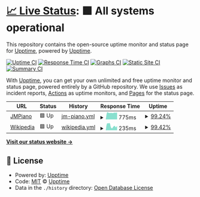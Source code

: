 # [📈 Live Status](https://status.sbldevnet.com): <!--live status--> **🟩 All systems operational**

This repository contains the open-source uptime monitor and status page for [Upptime](https://upptime.js.org), powered by [Upptime](https://github.com/upptime/upptime).

[![Uptime CI](https://github.com/sburgosl/upptime/workflows/Uptime%20CI/badge.svg)](https://github.com/sburgosl/upptime/actions?query=workflow%3A%22Uptime+CI%22)
[![Response Time CI](https://github.com/sburgosl/upptime/workflows/Response%20Time%20CI/badge.svg)](https://github.com/sburgosl/upptime/actions?query=workflow%3A%22Response+Time+CI%22)
[![Graphs CI](https://github.com/sburgosl/upptime/workflows/Graphs%20CI/badge.svg)](https://github.com/sburgosl/upptime/actions?query=workflow%3A%22Graphs+CI%22)
[![Static Site CI](https://github.com/sburgosl/upptime/workflows/Static%20Site%20CI/badge.svg)](https://github.com/sburgosl/upptime/actions?query=workflow%3A%22Static+Site+CI%22)
[![Summary CI](https://github.com/sburgosl/upptime/workflows/Summary%20CI/badge.svg)](https://github.com/sburgosl/upptime/actions?query=workflow%3A%22Summary+CI%22)

With [Upptime](https://upptime.js.org), you can get your own unlimited and free uptime monitor and status page, powered entirely by a GitHub repository. We use [Issues](https://github.com/upptime/upptime/issues) as incident reports, [Actions](https://github.com/sburgosl/upptime/actions) as uptime monitors, and [Pages](https://status.sbldevnet.com) for the status page.

<!--start: status pages-->
<!-- This summary is generated by Upptime (https://github.com/upptime/upptime) -->
<!-- Do not edit this manually, your changes will be overwritten -->
<!-- prettier-ignore -->
| URL | Status | History | Response Time | Uptime |
| --- | ------ | ------- | ------------- | ------ |
| <img alt="" src="https://favicons.githubusercontent.com/jmpianomusic.com" height="13"> [JMPiano](https://jmpianomusic.com) | 🟩 Up | [jm-piano.yml](https://github.com/sburgosl/upptime/commits/HEAD/history/jm-piano.yml) | <details><summary><img alt="Response time graph" src="./graphs/jm-piano/response-time-week.png" height="20"> 775ms</summary><br><a href="https://status.sbldevnet.com/history/jm-piano"><img alt="Response time 823" src="https://img.shields.io/endpoint?url=https%3A%2F%2Fraw.githubusercontent.com%2Fsburgosl%2Fupptime%2FHEAD%2Fapi%2Fjm-piano%2Fresponse-time.json"></a><br><a href="https://status.sbldevnet.com/history/jm-piano"><img alt="24-hour response time 756" src="https://img.shields.io/endpoint?url=https%3A%2F%2Fraw.githubusercontent.com%2Fsburgosl%2Fupptime%2FHEAD%2Fapi%2Fjm-piano%2Fresponse-time-day.json"></a><br><a href="https://status.sbldevnet.com/history/jm-piano"><img alt="7-day response time 775" src="https://img.shields.io/endpoint?url=https%3A%2F%2Fraw.githubusercontent.com%2Fsburgosl%2Fupptime%2FHEAD%2Fapi%2Fjm-piano%2Fresponse-time-week.json"></a><br><a href="https://status.sbldevnet.com/history/jm-piano"><img alt="30-day response time 815" src="https://img.shields.io/endpoint?url=https%3A%2F%2Fraw.githubusercontent.com%2Fsburgosl%2Fupptime%2FHEAD%2Fapi%2Fjm-piano%2Fresponse-time-month.json"></a><br><a href="https://status.sbldevnet.com/history/jm-piano"><img alt="1-year response time 823" src="https://img.shields.io/endpoint?url=https%3A%2F%2Fraw.githubusercontent.com%2Fsburgosl%2Fupptime%2FHEAD%2Fapi%2Fjm-piano%2Fresponse-time-year.json"></a></details> | <details><summary><a href="https://status.sbldevnet.com/history/jm-piano">99.24%</a></summary><a href="https://status.sbldevnet.com/history/jm-piano"><img alt="All-time uptime 99.78%" src="https://img.shields.io/endpoint?url=https%3A%2F%2Fraw.githubusercontent.com%2Fsburgosl%2Fupptime%2FHEAD%2Fapi%2Fjm-piano%2Fuptime.json"></a><br><a href="https://status.sbldevnet.com/history/jm-piano"><img alt="24-hour uptime 100.00%" src="https://img.shields.io/endpoint?url=https%3A%2F%2Fraw.githubusercontent.com%2Fsburgosl%2Fupptime%2FHEAD%2Fapi%2Fjm-piano%2Fuptime-day.json"></a><br><a href="https://status.sbldevnet.com/history/jm-piano"><img alt="7-day uptime 99.24%" src="https://img.shields.io/endpoint?url=https%3A%2F%2Fraw.githubusercontent.com%2Fsburgosl%2Fupptime%2FHEAD%2Fapi%2Fjm-piano%2Fuptime-week.json"></a><br><a href="https://status.sbldevnet.com/history/jm-piano"><img alt="30-day uptime 99.69%" src="https://img.shields.io/endpoint?url=https%3A%2F%2Fraw.githubusercontent.com%2Fsburgosl%2Fupptime%2FHEAD%2Fapi%2Fjm-piano%2Fuptime-month.json"></a><br><a href="https://status.sbldevnet.com/history/jm-piano"><img alt="1-year uptime 99.78%" src="https://img.shields.io/endpoint?url=https%3A%2F%2Fraw.githubusercontent.com%2Fsburgosl%2Fupptime%2FHEAD%2Fapi%2Fjm-piano%2Fuptime-year.json"></a></details>
| <img alt="" src="https://favicons.githubusercontent.com/en.wikipedia.org" height="13"> [Wikipedia](https://en.wikipedia.org) | 🟩 Up | [wikipedia.yml](https://github.com/sburgosl/upptime/commits/HEAD/history/wikipedia.yml) | <details><summary><img alt="Response time graph" src="./graphs/wikipedia/response-time-week.png" height="20"> 235ms</summary><br><a href="https://status.sbldevnet.com/history/wikipedia"><img alt="Response time 235" src="https://img.shields.io/endpoint?url=https%3A%2F%2Fraw.githubusercontent.com%2Fsburgosl%2Fupptime%2FHEAD%2Fapi%2Fwikipedia%2Fresponse-time.json"></a><br><a href="https://status.sbldevnet.com/history/wikipedia"><img alt="24-hour response time 558" src="https://img.shields.io/endpoint?url=https%3A%2F%2Fraw.githubusercontent.com%2Fsburgosl%2Fupptime%2FHEAD%2Fapi%2Fwikipedia%2Fresponse-time-day.json"></a><br><a href="https://status.sbldevnet.com/history/wikipedia"><img alt="7-day response time 235" src="https://img.shields.io/endpoint?url=https%3A%2F%2Fraw.githubusercontent.com%2Fsburgosl%2Fupptime%2FHEAD%2Fapi%2Fwikipedia%2Fresponse-time-week.json"></a><br><a href="https://status.sbldevnet.com/history/wikipedia"><img alt="30-day response time 230" src="https://img.shields.io/endpoint?url=https%3A%2F%2Fraw.githubusercontent.com%2Fsburgosl%2Fupptime%2FHEAD%2Fapi%2Fwikipedia%2Fresponse-time-month.json"></a><br><a href="https://status.sbldevnet.com/history/wikipedia"><img alt="1-year response time 235" src="https://img.shields.io/endpoint?url=https%3A%2F%2Fraw.githubusercontent.com%2Fsburgosl%2Fupptime%2FHEAD%2Fapi%2Fwikipedia%2Fresponse-time-year.json"></a></details> | <details><summary><a href="https://status.sbldevnet.com/history/wikipedia">99.42%</a></summary><a href="https://status.sbldevnet.com/history/wikipedia"><img alt="All-time uptime 99.99%" src="https://img.shields.io/endpoint?url=https%3A%2F%2Fraw.githubusercontent.com%2Fsburgosl%2Fupptime%2FHEAD%2Fapi%2Fwikipedia%2Fuptime.json"></a><br><a href="https://status.sbldevnet.com/history/wikipedia"><img alt="24-hour uptime 100.00%" src="https://img.shields.io/endpoint?url=https%3A%2F%2Fraw.githubusercontent.com%2Fsburgosl%2Fupptime%2FHEAD%2Fapi%2Fwikipedia%2Fuptime-day.json"></a><br><a href="https://status.sbldevnet.com/history/wikipedia"><img alt="7-day uptime 99.42%" src="https://img.shields.io/endpoint?url=https%3A%2F%2Fraw.githubusercontent.com%2Fsburgosl%2Fupptime%2FHEAD%2Fapi%2Fwikipedia%2Fuptime-week.json"></a><br><a href="https://status.sbldevnet.com/history/wikipedia"><img alt="30-day uptime 99.87%" src="https://img.shields.io/endpoint?url=https%3A%2F%2Fraw.githubusercontent.com%2Fsburgosl%2Fupptime%2FHEAD%2Fapi%2Fwikipedia%2Fuptime-month.json"></a><br><a href="https://status.sbldevnet.com/history/wikipedia"><img alt="1-year uptime 99.99%" src="https://img.shields.io/endpoint?url=https%3A%2F%2Fraw.githubusercontent.com%2Fsburgosl%2Fupptime%2FHEAD%2Fapi%2Fwikipedia%2Fuptime-year.json"></a></details>

<!--end: status pages-->

[**Visit our status website →**](https://status.sbldevnet.com)

## 📄 License

- Powered by: [Upptime](https://github.com/upptime/upptime)
- Code: [MIT](./LICENSE) © [Upptime](https://upptime.js.org)
- Data in the `./history` directory: [Open Database License](https://opendatacommons.org/licenses/odbl/1-0/)
